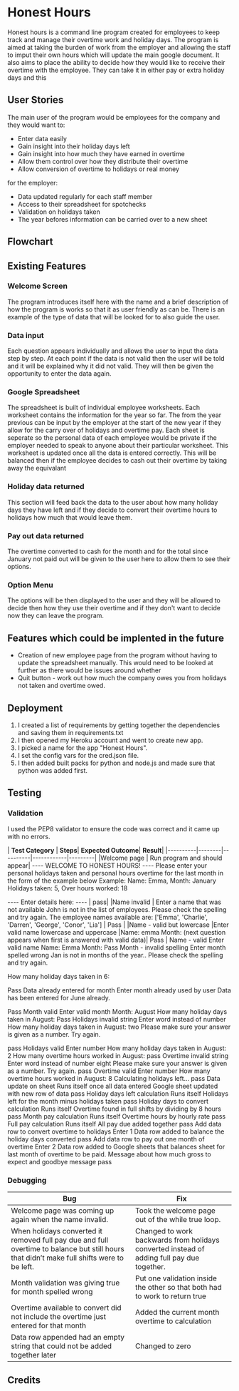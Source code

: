 # Honest Hours

Honest hours is a command line program created for employees to keep track and manage their overtime work and holiday days. The program is aimed at taking the burden of work from the employer and allowing the staff to imput their own hours which will update the main google document. It also aims to place the ability to decide how they would like to receive their overtime with the employee. They can take it in either pay or extra holiday days and this

## User Stories

The main user of the program would be employees for the company and they would want to:
- Enter data easily 
- Gain insight into their holiday days left
- Gain insight into how much they have earned in overtime
- Allow them control over how they distribute their overtime
- Allow conversion of overtime to holidays or real money

for the employer:
- Data updated regularly for each staff member
- Access to their spreadsheet for spotchecks
- Validation on holidays taken
- The year befores information can be carried over to a new sheet

## Flowchart


## Existing Features

### Welcome Screen

The program introduces itself here with the name and a brief description of how the program is works so that it as user friendly as can be. There is an example of the type of data that will be looked for to also guide the user.

### Data input 

Each question appears individually and allows the user to input the data step by step. At each point if the data is not valid then the user will be told and it will be explained why it did not valid. They will then be given the opportunity to enter the data again.

### Google Spreadsheet

The spreadsheet is built of individual employee worksheets. Each worksheet contains the information for the year so far. The from the year previous can be input by the employer at the start of the new year if they allow for the carry over of holidays and overtime pay. Each sheet is seperate so the personal data of each employee would be private if the employer needed to speak to anyone about their particular worksheet. This worksheet is updated once all the data is entered correctly. This will be balanced then if the employee decides to cash out their overtime by taking away the equivalant 

### Holiday data returned

This section will feed back the data to the user about how many holiday days they have left and if they decide to convert their overtime hours to holidays how much that would leave them. 

### Pay out data returned

The overtime converted to cash for the month and for the total since January not paid out will be given to the user here to allow them to see their options.

### Option Menu

The options will be then displayed to the user and they will be allowed to decide then how they use their overtime and if they don't want to decide now they can leave the program. 


## Features which could be implented in the future

- Creation of new employee page from the program without having to update the spreadsheet manually. This would need to be looked at further as there would be issues around whether
- Quit button - work out how much the company owes you from holidays not taken and overtime owed.


## Deployment 

 1. I created a list of requirements by getting together the dependencies and saving them in requirements.txt
 2. I then opened my Heroku account and went to create new app.
 3. I picked a name for the app "Honest Hours".
 4. I set the config vars for the cred.json file.
 5. I then added built packs for python and node.js and made sure that python was added first.

## Testing
### Validation
I used the PEP8 validator to ensure the code was correct and it came up with no errors.

| **Test Category** | **Steps**| **Expected Outcome**| **Result**|
|----------|--------|----------|------------|---------|
|Welcome page | Run program and should appear| ---- WELCOME TO HONEST HOURS! ----
Please enter your personal holidays taken
and personal hours overtime for the
last month in the form of the example below
Example: 
Name: Emma, Month: January
Holidays taken: 5, Over hours worked: 18


   ---- Enter details here: ---- | pass|
|Name invalid | Enter a name that was not available
John is not in the list of employees.
Please check the spelling and try again.
The employee names available are:
['Emma', 'Charlie', 'Darren', 'George', 'Conor', 'Lia'] | Pass |
|Name - valid but lowercase |Enter valid name lowercase and uppercase |Name: 
emma
Month: 
(next question appears when first is answered with valid data)| Pass |
Name - valid
Enter valid name
Name: 
Emma
Month: 
Pass
Month - invalid spelling
Enter month spelled wrong
Jan is not in months of the year..
Please check the spelling and try again.

How many holiday days taken in 6: 


Pass
Data already entered for month
Enter month already used by user
Data has been entered for June already.


Pass
Month valid
Enter valid month
Month: 
August
How many holiday days taken in August: 
Pass
Holidays invalid string
Enter word instead of number
How many holiday days taken in August: 
two
Please make sure your answer is given as a number.
Try again.


pass
Holidays valid
Enter number
How many holiday days taken in August: 
2
How many overtime hours worked in August: 
pass
Overtime invalid string
Enter word instead of number
eight
Please make sure your answer is given as a number.
Try again.
pass
Overtime valid
Enter number
How many overtime hours worked in August: 
8
Calculating holidays left...
pass
Data update on sheet
Runs itself once all data entered
Google sheet updated with new row of data
pass
Holiday days left calculation
Runs itself
Holidays left for the month minus holidays taken
pass
Holiday days to convert calculation
Runs itself
Overtime found in full shifts by dividing by 8 hours
pass
Month pay calculation
Runs itself
Overtime hours by hourly rate
pass
Full pay calculation
Runs itself
All pay due added together
pass
Add data row to convert overtime to holidays
Enter 1
Data row added to balance the holiday days converted
pass
Add data row to pay out one month of overtime
Enter 2
Data row added to Google sheets that balances sheet for last month of overtime to be paid. Message about how much gross to expect and goodbye message
pass













### Debugging

| **Bug** | **Fix** |
|---|---|
| Welcome page was coming up again when the name invalid. | Took the welcome page out of the while true loop.|
| When holidays converted it removed full pay due and full overtime to balance but still hours that didn’t make full shifts were to be left. | Changed to work backwards from holidays converted instead of adding full pay due together.|
| Month validation was giving true for month spelled wrong | Put one validation inside the other so that both had to work to return true |
| Overtime available to convert did not include the overtime just entered for that month | Added the current month overtime to calculation |
| Data row appended had an empty string that could not be added together later | Changed to zero |




## Credits








